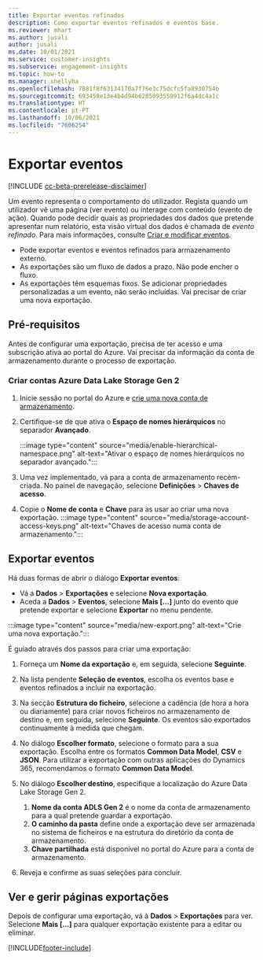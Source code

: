 ```yaml
---
title: Exportar eventos refinados
description: Como exportar eventos refinados e eventos base.
ms.reviewer: mhart
ms.author: jusali
author: jusali
ms.date: 10/01/2021
ms.service: customer-insights
ms.subservice: engagement-insights
ms.topic: how-to
ms.manager: shellyha
ms.openlocfilehash: 7881f8f63134170a7f76e3c75dcfc5fa8930754b
ms.sourcegitcommit: 693458e13e4b4d94b6205093559912f6a4dc4a1c
ms.translationtype: HT
ms.contentlocale: pt-PT
ms.lasthandoff: 10/06/2021
ms.locfileid: "7606254"
---
```

# <a name="export-events"></a>Exportar eventos

[!INCLUDE [cc-beta-prerelease-disclaimer](includes/cc-beta-prerelease-disclaimer.md)]

Um evento representa o comportamento do utilizador. Regista quando um utilizador vê uma página (ver evento) ou interage com conteúdo (evento de ação). Quando pode decidir quais as propriedades dos dados que pretende apresentar num relatório, esta visão virtual dos dados é chamada de *evento refinado*. Para mais informações, consulte [Criar e modificar eventos](refined-events.md).

- Pode exportar eventos e eventos refinados para armazenamento externo. 
- As exportações são um fluxo de dados a prazo. Não pode encher o fluxo. 
- As exportações têm esquemas fixos. Se adicionar propriedades personalizadas a um evento, não serão incluídas. Vai precisar de criar uma nova exportação.

## <a name="prerequisites"></a>Pré-requisitos

Antes de configurar uma exportação, precisa de ter acesso e uma subscrição ativa ao portal do Azure. Vai precisar da informação da conta de armazenamento durante o processo de exportação. 

### <a name="create-an-azure-data-lake-storage-gen-2-accounts"></a>Criar contas Azure Data Lake Storage Gen 2

1. Inicie sessão no portal do Azure e [crie uma nova conta de armazenamento](/azure/storage/common/storage-account-create). 

1. Certifique-se de que ativa o **Espaço de nomes hierárquicos** no separador **Avançado**. 

   :::image type="content" source="media/enable-hierarchical-namespace.png" alt-text="Ativar o espaço de nomes hierárquicos no separador avançado.":::

1. Uma vez implementado, vá para a conta de armazenamento recém-criada. No painel de navegação, selecione **Definições** > **Chaves de acesso**. 

1. Copie o **Nome de conta** e **Chave** para as usar ao criar uma nova exportação.
   :::image type="content" source="media/storage-account-access-keys.png" alt-text="Chaves de acesso numa conta de armazenamento.":::

## <a name="export-events"></a>Exportar eventos

Há duas formas de abrir o diálogo **Exportar eventos**: 
- Vá a **Dados** > **Exportações** e selecione **Nova exportação**.
- Aceda a **Dados** > **Eventos**, selecione **Mais [...]** junto do evento que pretende exportar e selecione **Exportar** no menu pendente. 

:::image type="content" source="media/new-export.png" alt-text="Crie uma nova exportação.":::

É guiado através dos passos para criar uma exportação:

1. Forneça um **Nome da exportação** e, em seguida, selecione **Seguinte**.

1. Na lista pendente **Seleção de eventos**, escolha os eventos base e eventos refinados a incluir na exportação. 

1. Na secção **Estrutura do ficheiro**, selecione a cadência (de hora a hora ou diariamente) para criar novos ficheiros no armazenamento de destino e, em seguida, selecione **Seguinte**. Os eventos são exportados continuamente à medida que chegam.

1. No diálogo **Escolher formato**, selecione o formato para a sua exportação. Escolha entre os formatos **Common Data Model**, **CSV** e **JSON**. Para utilizar a exportação com outras aplicações do Dynamics 365, recomendamos o formato **Common Data Model**.

1. No diálogo **Escolher destino**, especifique a localização do Azure Data Lake Storage Gen 2.
    1. **Nome da conta ADLS Gen 2** é o nome da conta de armazenamento para a qual pretende guardar a exportação. 
    1. **O caminho da pasta** define onde a exportação deve ser armazenada no sistema de ficheiros e na estrutura do diretório da conta de armazenamento.
    1. **Chave partilhada** está disponível no portal do Azure para a conta de armazenamento.

1. Reveja e confirme as suas seleções para concluir.

## <a name="view-and-manage-exports"></a>Ver e gerir páginas exportações

Depois de configurar uma exportação, vá à **Dados** > **Exportações** para ver. Selecione **Mais [...]** para qualquer exportação existente para a editar ou eliminar.


[!INCLUDE[footer-include](../includes/footer-banner.md)]
